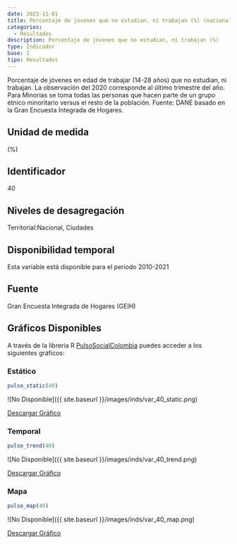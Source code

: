 ```yaml
---
date: 2023-11-01
title: Porcentaje de jóvenes que no estudian, ni trabajan (%) (nacional_etnia)
categories:
  - Resultados
description: Porcentaje de jóvenes que no estudian, ni trabajan (%)
type: Indicador
base: 1
tipo: Resultados
--- 
```


Porcentaje de jóvenes en edad de trabajar (14-28 años) que no estudian, ni trabajan. La observación del 2020 corresponde al último trimestre del año. Para Minorias se toma todas las personas que hacen parte de un grupo étnico minoritario versus el resto de la población.
Fuente: DANE basado en la Gran Encuesta Integrada de Hogares.

## Unidad de medida
(%)

## Identificador
40

## Niveles de desagregación
Territorial:Nacional, Ciudades

## Disponibilidad temporal
Esta variable está disponible para el periodo 2010-2021

## Fuente
Gran Encuesta Integrada de Hogares (GEIH)

## Gráficos Disponibles

A través de la libreria R [PulsoSocialColombia](https://github.com/pulsosocialcolombia/PulsoSocialColombia) puedes acceder a los siguientes gráficos:

### Estático

``` R
pulso_static(40)
```

![No Disponible]({{ site.baseurl }}/images/inds/var_40_static.png)

<a href='{{ site.baseurl }}/images/inds/var_40_static.png'>Descargar Gráfico</a>

### Temporal

``` R
pulso_trend(40)
```

![No Disponible]({{ site.baseurl }}/images/inds/var_40_trend.png)

<a href='{{ site.baseurl }}/images/inds/var_40_trend.png'>Descargar Gráfico</a>

### Mapa

``` R
pulso_map(40)
```

![No Disponible]({{ site.baseurl }}/images/inds/var_40_map.png)

<a href='{{ site.baseurl }}/images/inds/var_40_map.png'>Descargar Gráfico</a>